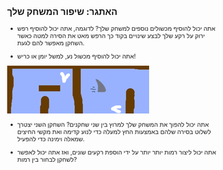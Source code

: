 ## האתגר: שיפור המשחק שלך

- אתה יכול להוסיף מכשולים נוספים למשחק שלך? לדוגמה, אתה יכול להוסיף רפש ירוק על רקע שלך לבצע שינויים בקוד כך הרפש מאט את הסירה למטה כאשר השחקן מאפשר להם לגעת.

- אתה יכול להוסיף מכשול נע, למשל יומן או כריש!

![תמונה](images/boat-obstacles.png)

- אתה יכול להפוך את המשחק שלך למרוץ בין שני שחקנים? השחקן השני יצטרך לשלוט בסירה שלהם באמצעות החץ למעלה כדי לנוע קדימה ואת מקשי החיצים שמאלה וימינה כדי להפעיל.

- אתה יכול ליצור רמות יותר יותר על ידי הוספת רקעים שונים, ואז אתה יכול לאפשר לשחקן לבחור בין רמות?